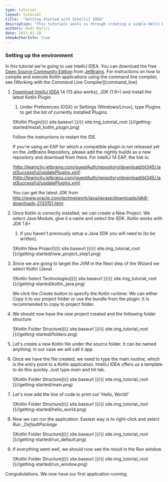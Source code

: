 ```yaml
---
type: tutorial
layout: tutorial
title:  "Getting Started with IntelliJ IDEA"
description: "This tutorials walks us through creating a simple Hello World application using IntelliJ IDEA."
authors: Hadi Hariri
date: 2015-01-28
showAuthorInfo: true
---
```

### Setting up the environment
In this tutorial we're going to use IntelliJ IDEA. You can download the free [Open Source Community Edition][intellijdownload] from [JetBrains][jetbrains].
For instructions on how to compile and execute Kotlin applications using the command line compiler, see [Working with the Command Line Compiler][command_line]

1. [Download IntelliJ IDEA][intellijdownload] 14 (13 also works), JDK (1.6+) and install the latest Kotlin Plugin
   1. Under Preferences (OSX) or Settings (Windows/Linux), type Plugins to get the list of currently installed Plugins.

   ![Kotlin Plugin]({{ site.baseurl }}/{{ site.img_tutorial_root }}//getting-started/install_kotlin_plugin.png)

   Follow the instructions to restart the IDE.

   If you're using an EAP for which a compatible plugin is not released yet on the JetBrains Repository, please add the nightly builds as a new repository and download from there. For IntelliJ 14 EAP, the link is:
   
   [http://teamcity.jetbrains.com/guestAuth/repository/download/bt345/.lastSuccessful/updatePlugins.xml](http://teamcity.jetbrains.com/guestAuth/repository/download/bt345/.lastSuccessful/updatePlugins.xml)
   
   You can get the latest JDK from http://www.oracle.com/technetwork/java/javase/downloads/jdk8-downloads-2133151.html.
   
2. Once Kotlin is correctly installed, we can create a New Project. We select Java Module, give it a name and select the SDK. Kotlin works with JDK 1.6+
   1. If you haven't previously setup a Java SDK you will need to [to be written].

   ![Kotlin New Project]({{ site.baseurl }}/{{ site.img_tutorial_root }}//getting-started/new_project_step1.png)

3. Since we are going to target the JVM in the Next step of the Wizard we select Kotlin (Java)

   ![Kotlin Select Technologies]({{ site.baseurl }}/{{ site.img_tutorial_root }}//getting-started/kotlin_java.png)

   We click the *Create* button to specify the Kotlin runtime. We can either Copy it to our project folder or use the bundle from the plugin. It is recommended to copy
   to project folder.

4. We should now have the new project created and the following folder structure

   ![Kotlin Folder Structure]({{ site.baseurl }}/{{ site.img_tutorial_root }}//getting-started/folders.png)

5. Let's create a new Kotlin file under the source folder. It can be named anything. In our case we will call it *app*

6. Once we have the file created, we need to type the main routine, which is the entry point to a Kotlin application. IntelliJ IDEA offers us a template to do this quickly. Just type *main* and hit tab.

   ![Kotlin Folder Structure]({{ site.baseurl }}/{{ site.img_tutorial_root }}//getting-started/main.png)

7. Let's now add the line of code to print out 'Hello, World!'

   ![Kotlin Folder Structure]({{ site.baseurl }}/{{ site.img_tutorial_root }}//getting-started/hello_world.png)

8. Now we can run the application. Easiest way is to right-click and select *Run _DefaultPackage*

   ![Kotlin Folder Structure]({{ site.baseurl }}/{{ site.img_tutorial_root }}//getting-started/run_default.png)

9. If everything went well, we should now see the result in the Run window

   ![Kotlin Folder Structure]({{ site.baseurl }}/{{ site.img_tutorial_root }}//getting-started/run_window.png)

Congratulations. We now have our first application running.

[intellijdownload]: http://www.jetbrains.com/idea/download/index.html
[jetbrains]: http://www.jetbrains.com
[webdemo]: http://kotlin-demo.jetbrains.com
[getting_started_command_line]: getting_started_command_line.html
